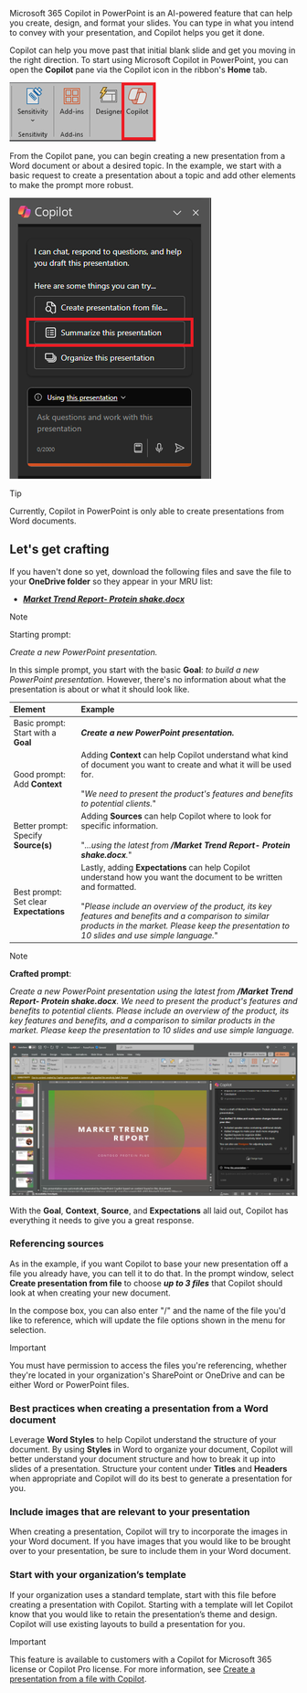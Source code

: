 Microsoft 365 Copilot in PowerPoint is an AI-powered feature that can help you create, design, and format your slides.  You can type in what you intend to convey with your presentation, and Copilot helps you get it done. 

Copilot can help you move past that initial blank slide and get you moving in the right direction. To start using Microsoft Copilot in PowerPoint, you can open the **Copilot** pane via the Copilot icon in the ribbon's **Home** tab.

![Screenshot of the Copilot icon in the PowerPoint ribbon.](../media/copilot-ribbon-powerpoint.png)

From the Copilot pane, you can begin creating a new presentation from a Word document or about a desired topic. In the example, we start with a basic request to create a presentation about a topic and add other elements to make the prompt more robust.

![Screenshot of the Copilot panel in PowerPoint upon first opening.](../media/copilot-pane-powerpoint.png)

> [!TIP]
> Currently, Copilot in PowerPoint is only able to create presentations from Word documents.

## Let's get crafting

If you haven't done so yet, download the following files and save the file to your **OneDrive folder** so they appear in your MRU list:

- **_[Market Trend Report- Protein shake.docx](https://go.microsoft.com/fwlink/?linkid=2268827)_**

> [!NOTE]
> Starting prompt:
>
> _Create a new PowerPoint presentation._

In this simple prompt, you start with the basic **Goal**: _to build a new PowerPoint presentation._ However, there's no information about what the presentation is about or what it should look like.

| Element | Example |
| :------ | :------- |
| Basic prompt: <br>Start with a **Goal** | **_Create a new PowerPoint presentation._** |
| Good prompt: <br>Add **Context** | Adding **Context** can help Copilot understand what kind of document you want to create and what it will be used for.<br><br>"_We need to present the product's features and benefits to potential clients._" |
| Better prompt: <br>Specify **Source(s)** | Adding **Sources** can help Copilot where to look for specific information.<br><br>"_...using the latest from **/Market Trend Report- Protein shake.docx**._" |
| Best prompt: <br>Set clear **Expectations** | Lastly, adding **Expectations** can help Copilot understand how you want the document to be written and formatted.<br><br>"_Please include an overview of the product, its key features and benefits and a comparison to similar products in the market. Please keep the presentation to 10 slides and use simple language._" |

> [!NOTE]
> **Crafted prompt**:
>
> _Create a new PowerPoint presentation using the latest from **/Market Trend Report- Protein shake.docx**. We need to present the product's features and benefits to potential clients. Please include an overview of the product, its key features and benefits, and a comparison to similar products in the market. Please keep the presentation to 10 slides and use simple language._

[![Screenshot the crafted prompt results against the sample document using Copilot in PowerPoint.](../media/copilot-draft-results-powerpoint.png)](../media/copilot-draft-results-powerpoint.png#lightbox)

With the **Goal**, **Context**, **Source**, and **Expectations** all laid out, Copilot has everything it needs to give you a great response.

### Referencing sources

As in the example, if you want Copilot to base your new presentation off a file you already have, you can tell it to do that. In the prompt window, select **Create presentation from file** to choose **_up to 3 files_** that Copilot should look at when creating your new document.

In the compose box, you can also enter "/" and the name of the file you'd like to reference, which will update the file options shown in the menu for selection.

> [!IMPORTANT]
> You must have permission to access the files you're referencing, whether they're located in your organization's SharePoint or OneDrive and can be either Word or PowerPoint files.

### Best practices when creating a presentation from a Word document

Leverage **Word Styles** to help Copilot understand the structure of your document. By using **Styles** in Word to organize your document, Copilot will better understand your document structure and how to break it up into slides of a presentation. Structure your content under **Titles** and **Headers** when appropriate and Copilot will do its best to generate a presentation for you.

### Include images that are relevant to your presentation

When creating a presentation, Copilot will try to incorporate the images in your Word document. If you have images that you would like to be brought over to your presentation, be sure to include them in your Word document.

### Start with your organization’s template

If your organization uses a standard template, start with this file before creating a presentation with Copilot. Starting with a template will let Copilot know that you would like to retain the presentation’s theme and design. Copilot will use existing layouts to build a presentation for you.

> [!IMPORTANT]
> This feature is available to customers with a Copilot for Microsoft 365 license or Copilot Pro license. For more information, see [Create a presentation from a file with Copilot](https://support.microsoft.com/office/create-a-new-presentation-3222ee03-f5a4-4d27-8642-9c387ab4854d).